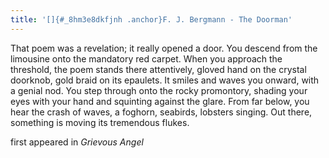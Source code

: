```yaml
---
title: '[]{#_8hm3e8dkfjnh .anchor}F. J. Bergmann - The Doorman'
---
```


That poem was a revelation; it really opened a door. You descend from
the limousine onto the mandatory red carpet. When you approach the
threshold, the poem stands there attentively, gloved hand on the crystal
doorknob, gold braid on its epaulets. It smiles and waves you onward,
with a genial nod. You step through onto the rocky promontory, shading
your eyes with your hand and squinting against the glare. From far
below, you hear the crash of waves, a foghorn, seabirds, lobsters
singing. Out there, something is moving its tremendous flukes.

first appeared in *Grievous Angel*
